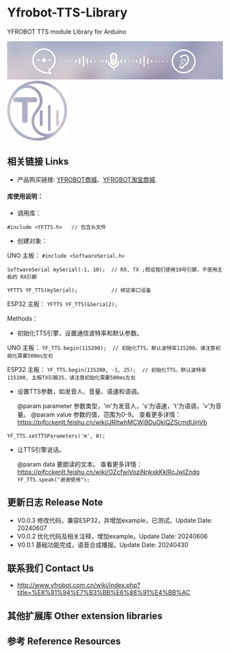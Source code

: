 # Yfrobot-TTS-Library
YFROBOT TTS module Library for Arduino

![](./assets/YFTTS.jpg)![](./assets/yfrobot_tts.png)


## 相关链接 Links

* 产品购买链接: [YFROBOT商城](https://www.yfrobot.com/)、[YFROBOT淘宝商城](https://yfrobot.taobao.com/).

#### 库使用说明：
* 调用库：

`#include <YFTTS.h>   // 包含头文件`

* 创建对象：

UNO 主板：
`#include <SoftwareSerial.h>`

`SoftwareSerial mySerial(-1, 10);  // RX, TX ;假设我们使用10号引脚，不使用主板的 RX引脚`

`YFTTS YF_TTS(mySerial);           // 绑定串口设备`

ESP32 主板：
`YFTTS YF_TTS(&Serial2);`

Methods：

* 初始化TTS引擎，设置通信波特率和默认参数。

UNO 主板：
`YF_TTS.begin(115200);  // 初始化TTS，默认波特率115200，请注意初始化需要500ms左右`

ESP32 主板：
`YF_TTS.begin(115200, -1, 25);  // 初始化TTS，默认波特率115200, 主板TX引脚25，请注意初始化需要500ms左右`

* 设置TTS参数，如发音人、音量、语速和语调。

    @param parameter 参数类型，'m'为发音人，'s'为语速，'t'为语调，'v'为音量。
    @param value 参数的值，范围为0-9。
    查看更多详情：https://pjfcckenlt.feishu.cn/wiki/JRItwhMCWi9DuOklQZScmdUjnVb

`YF_TTS.setTTSParameters('m', 0);`

* 让TTS引擎说话。

    @param data 要朗读的文本。
    查看更多详情：https://pjfcckenlt.feishu.cn/wiki/OZcfwiVoziNnkxkKkIRcJwIZndg
`YF_TTS.speak("谢谢使用");` 

## 更新日志 Release Note

* V0.0.3    修改代码，兼容ESP32，并增加example，已测试。Update Date: 20240607
* V0.0.2    优化代码及相关注释，增加example。Update Date: 20240606
* V0.0.1    基础功能完成，语音合成播报。Update Date: 20240430

## 联系我们 Contact Us
* http://www.yfrobot.com.cn/wiki/index.php?title=%E8%81%94%E7%B3%BB%E6%88%91%E4%BB%AC

## 其他扩展库 Other extension libraries

## 参考 Reference Resources